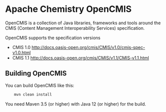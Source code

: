 <!--
[![GitHub CI](https://github.com/iqdoq/chemistry-opencmis/actions/workflows/maven.yml/badge.svg)]([https://github.com/rife2/tests-badge/actions/workflows/bld.yml](https://github.com/iqdoq/chemistry-opencmis/actions/workflows/maven.yml))
 -->
# Apache Chemistry OpenCMIS

OpenCMIS is a collection of Java libraries, frameworks and tools around
the CMIS (Content Management Interoperability Services) specification.

OpenCMIS supports the specification versions

* CMIS 1.0 <http://docs.oasis-open.org/cmis/CMIS/v1.0/cmis-spec-v1.0.html>
* CMIS 1.1 <http://docs.oasis-open.org/cmis/CMIS/v1.1/CMIS-v1.1.html>

## Building OpenCMIS

You can build OpenCMIS like this:

```sh
    mvn clean install
```

You need Maven 3.5 (or higher) with Java 12 (or higher) for the build.
